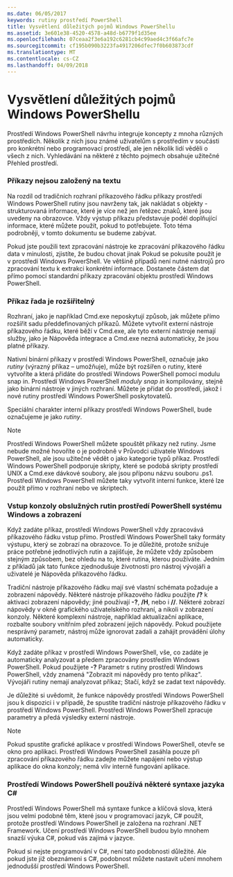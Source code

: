 ```yaml
---
ms.date: 06/05/2017
keywords: rutiny prostředí PowerShell
title: Vysvětlení důležitých pojmů Windows PowerShellu
ms.assetid: 3e601e38-4520-4578-a48d-b6779f1d35ee
ms.openlocfilehash: 07ceaa2f3e6a192c6281cb4c99aed4c3f66afc7e
ms.sourcegitcommit: cf195b090b3223fa4917206dfec7f0b603873cdf
ms.translationtype: MT
ms.contentlocale: cs-CZ
ms.lasthandoff: 04/09/2018
---
```

# <a name="understanding-important-windows-powershell-concepts"></a>Vysvětlení důležitých pojmů Windows PowerShellu
Prostředí Windows PowerShell návrhu integruje koncepty z mnoha různých prostředích. Několik z nich jsou známé uživatelům s prostředím v součásti pro konkrétní nebo programovací prostředí, ale jen několik lidí věděli o všech z nich. Vyhledávání na některé z těchto pojmech obsahuje užitečné Přehled prostředí.

### <a name="commands-are-not-text-based"></a>Příkazy nejsou založený na textu
Na rozdíl od tradičních rozhraní příkazového řádku příkazy prostředí Windows PowerShell rutiny jsou navrženy tak, jak nakládat s objekty - strukturovaná informace, které je více než jen řetězec znaků, které jsou uvedeny na obrazovce. Vždy výstup příkazu představuje podél doplňující informace, které můžete použít, pokud to potřebujete. Toto téma podrobněji, v tomto dokumentu se budeme zabývat.

Pokud jste použili text zpracování nástroje ke zpracování příkazového řádku data v minulosti, zjistíte, že budou chovat jinak Pokud se pokusíte použít je v prostředí Windows PowerShell. Ve většině případů není nutné nástrojů pro zpracování textu k extrakci konkrétní informace. Dostanete částem dat přímo pomocí standardní příkazy zpracování objektu prostředí Windows PowerShell.

### <a name="the-command-family-is-extensible"></a>Příkaz řada je rozšiřitelný
Rozhraní, jako je například Cmd.exe neposkytují způsob, jak můžete přímo rozšířit sadu předdefinovaných příkazů. Můžete vytvořit externí nástroje příkazového řádku, které běží v Cmd.exe, ale tyto externí nástroje nemají služby, jako je Nápověda integrace a Cmd.exe nezná automaticky, že jsou platné příkazy.

Nativní binární příkazy v prostředí Windows PowerShell, označuje jako *rutiny* (výrazný příkaz – umožňuje), může být rozšířen o rutiny, které vytvoříte a která přidáte do prostředí Windows PowerShell pomocí modulu snap in. Prostředí Windows PowerShell *moduly snap in* kompilovány, stejně jako binární nástroje v jiných rozhraní. Můžete je přidat do prostředí, jakož i nové rutiny prostředí Windows PowerShell poskytovatelů.

Speciální charakter interní příkazy prostředí Windows PowerShell, bude označujeme je jako *rutiny*.

> [!NOTE]
> Prostředí Windows PowerShell můžete spouštět příkazy než rutiny. Jsme nebude možné hovoříte o je podrobně v Průvodci uživatele Windows PowerShell, ale jsou užitečné vědět o jako kategorie typů příkaz. Prostředí Windows PowerShell podporuje skripty, které se podobá skripty prostředí UNIX a Cmd.exe dávkové soubory, ale jsou příponu názvu souboru .ps1. Prostředí Windows PowerShell můžete taky vytvořit interní funkce, které lze použít přímo v rozhraní nebo ve skriptech.

### <a name="windows-powershell-handles-console-input-and-display"></a>Vstup konzoly obslužných rutin prostředí PowerShell systému Windows a zobrazení
Když zadáte příkaz, prostředí Windows PowerShell vždy zpracovává příkazového řádku vstup přímo. Prostředí Windows PowerShell taky formáty výstupu, který se zobrazí na obrazovce. To je důležité, protože snižuje práce potřebné jednotlivých rutin a zajišťuje, že můžete vždy způsobem stejným způsobem, bez ohledu na to, které rutina, kterou používáte. Jedním z příkladů jak tato funkce zjednodušuje životnosti pro nástroj vývojáři a uživatelé je Nápověda příkazového řádku.

Tradiční nástroje příkazového řádku mají své vlastní schémata požaduje a zobrazení nápovědy. Některé nástroje příkazového řádku použijte **/?** k aktivaci zobrazení nápovědy; jiné používají **-?**, **/H**, nebo i **//**. Některé zobrazí nápovědy v okně grafického uživatelského rozhraní, a nikoli v zobrazení konzoly. Některé komplexní nástroje, například aktualizační aplikace, rozbalte soubory vnitřním před zobrazení jejich nápovědy. Pokud použijete nesprávný parametr, nástroj může ignorovat zadali a zahájit provádění úlohy automaticky.

Když zadáte příkaz v prostředí Windows PowerShell, vše, co zadáte je automaticky analyzovat a předem zpracovány prostředím Windows PowerShell. Pokud použijete **-?** Parametr s rutiny prostředí Windows PowerShell, vždy znamená "Zobrazit mi nápovědy pro tento příkaz". Vývojáři rutiny nemají analyzovat příkaz; Stačí, když se zadat text nápovědy.

Je důležité si uvědomit, že funkce nápovědy prostředí Windows PowerShell jsou k dispozici i v případě, že spustíte tradiční nástroje příkazového řádku v prostředí Windows PowerShell. Prostředí Windows PowerShell zpracuje parametry a předá výsledky externí nástroje.

> [!NOTE]
> Pokud spustíte grafické aplikace v prostředí Windows PowerShell, otevře se okno pro aplikaci. Prostředí Windows PowerShell zasáhla pouze při zpracování příkazového řádku zadejte můžete napájení nebo výstup aplikace do okna konzoly; nemá vliv interně fungování aplikace.

### <a name="windows-powershell-uses-some-c-syntax"></a>Prostředí Windows PowerShell používá některé syntaxe jazyka C#
Prostředí Windows PowerShell má syntaxe funkce a klíčová slova, která jsou velmi podobné těm, které jsou v programovací jazyk, C# použít, protože prostředí Windows PowerShell je založena na rozhraní .NET Framework. Učení prostředí Windows PowerShell budou bylo mnohem snazší výuka C#, pokud vás zajímá v jazyce.

Pokud si nejste programování v C#, není tato podobnosti důležité. Ale pokud jste již obeznámeni s C#, podobnost můžete nastavit učení mnohem jednodušší prostředí Windows PowerShell.